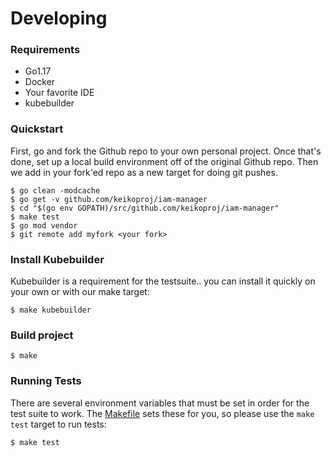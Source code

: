 # Developing


### Requirements
* Go1.17
* Docker
* Your favorite IDE
* kubebuilder

### Quickstart

First, go and fork the Github repo to your own personal project. Once that's
done, set up a local build environment off of the original Github repo. Then we
add in your fork'ed repo as a new target for doing git pushes.

    $ go clean -modcache
    $ go get -v github.com/keikoproj/iam-manager
    $ cd "$(go env GOPATH)/src/github.com/keikoproj/iam-manager"
    $ make test
    $ go mod vendor
    $ git remote add myfork <your fork>

### Install Kubebuilder

Kubebuilder is a requirement for the testsuite.. you can install it quickly
on your own or with our make target:

    $ make kubebuilder

### Build project

    $ make

### Running Tests

There are several environment variables that must be set in order for the
test suite to work. The [Makefile](/Makefile) sets these for you, so please
use the `make test` target to run tests:

    $ make test
